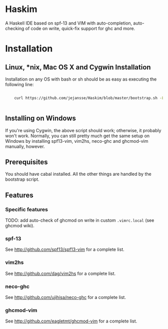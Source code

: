 # Haskim

A Haskell IDE based on spf-13 and VIM with auto-completion, auto-checking of code on write, quick-fix support for ghc and more.

# Installation

## Linux, \*nix, Mac OS X and Cygwin Installation

Installation on any OS with bash or sh should be as easy as executing the following line:

```bash

    curl https://github.com/jejansse/Haskim/blob/master/bootstrap.sh -L -o - | sh
    
```

## Installing on Windows

If you're using Cygwin, the above script should work; otherwise, it probably won't work.
Normally, you can still pretty much get the same setup on Windows by installing spf13-vim, vim2hs, neco-ghc and ghcmod-vim manually, however.

## Prerequisites

You should have cabal installed. All the other things are handled by the bootstrap script.

## Features

### Specific features

TODO: add auto-check of ghcmod on write in custom `.vimrc.local` (see ghcmod wiki).

### spf-13

See http://github.com/spf13/spf13-vim for a complete list.

### vim2hs

See http://github.com/dag/vim2hs for a complete list.

### neco-ghc

See http://github.com/ujihisa/neco-ghc for a complete list.

### ghcmod-vim

See http://github.com/eagletmt/ghcmod-vim for a complete list.